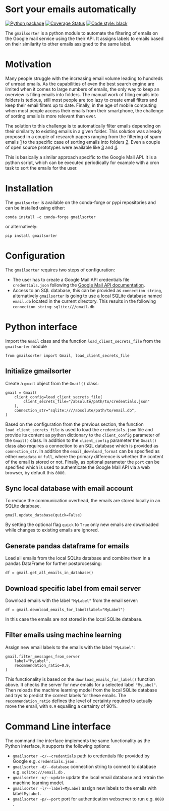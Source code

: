 # Sort your emails automatically 
[![Python package](https://github.com/jan-janssen/gmailsorter/actions/workflows/unittest.yml/badge.svg?branch=main)](https://github.com/jan-janssen/gmailsorter/actions/workflows/unittest.yml)
[![Coverage Status](https://coveralls.io/repos/github/jan-janssen/gmailsorter/badge.svg?branch=main)](https://coveralls.io/github/jan-janssen/gmailsorter?branch=main)
[![Code style: black](https://img.shields.io/badge/code%20style-black-000000.svg)](https://github.com/psf/black)

The `gmailsorter` is a python module to automate the filtering of emails on the Google mail service using the their API. It assigns 
labels to emails based on their similarity to other emails assigned to the same label.

# Motivation 
Many people struggle with the increasing email volume leading to hundreds of unread emails. As the capabilities of even the best search engine are limited when it comes to large numbers of emails, the only way to keep an overview is filing emails into folders. The manual work of filing emails into folders is tedious, still most people are too lazy to create email filters and keep their email filters up to date. Finally, in the age of mobile computing when most people access their emails from their smartphone, the challenge of sorting emails is more relevant than ever. 

The solution to this challenge is to automatically filter emails depending on their similarity to existing emails in a given folder. This solution was already proposed in a couple of research papers ranging from the filtering of spam emails [1] to the specific case of sorting emails into folders [2]. Even a couple of open source prototypes were available like [3] and [4]. 

This is basically a similar approach specific to the Google Mail API. It is a python script, which can be executed periodically for example with a cron task to sort the emails for the user. 

[1]: https://doi.org/10.1016/j.heliyon.2019.e01802
[2]: https://people.cs.umass.edu/~mccallum/papers/foldering-tr05.pdf
[3]: https://github.com/anthdm/ml-email-clustering
[4]: https://github.com/andreykurenkov/emailinsight

# Installation 
The `gmailsorter` is available on the conda-forge or pypi repositories and can be installed using either:
```
conda install -c conda-forge gmailsorter
```
or alternatively: 
```
pip install gmailsorter
```

# Configuration 
The `gmailsorter` requires two steps of configuration:
* The user has to create a Google Mail API credentials file `credentials.json` following the 
  [Google Mail API documentation](https://support.google.com/googleapi/answer/6158862). 
* Access to an SQL database, this can be provided as `connection string`, alternatively `gmailsorter` is going to use
  a local SQLite database named `email.db` located in the current directory. This results in the following 
  `connection string`: `sqlite:///email.db`

# Python interface 
Import the `Gmail` class and the function `load_client_secrets_file` from the `gmailsorter` module 
```
from gmailsorter import Gmail, load_client_secrets_file
```

## Initialize gmailsorter
Create a `gmail` object from the `Gmail()` class:
```
gmail = Gmail(
    client_config=load_client_secrets_file(
        client_secrets_file="/absolute/path/to/credentials.json"
    ),
    connection_str="sqlite:////absolute/path/to/email.db",
)
```
Based on the configuration from the previous section, the function `load_client_secrets_file` is used to load the
`credentials.json` file and provide its content as python dictionary to the `client_config` parameter of the `Gmail()`
class. In addition to the `client_config` parameter the `Gmail()` class also requires a connection to an SQL database
which is provided as `connection_str`. In addition the `email_download_format` can be specified as either `metadata` or 
`full`, where the primary difference is whether the content of the email is stored or not. Finally, as optional 
parameter the `port` can be specified which is used to authenticate the Google Mail API via a web browser, by default 
this `8080`.  

## Sync local database with email account
To reduce the communication overhead, the emails are stored locally in an SQLite database.
```
gmail.update_database(quick=False)
```
By setting the optional flag `quick` to `True` only new emails are downloaded while changes to existing emails are 
ignored.

## Generate pandas dataframe for emails
Load all emails from the local SQLite database and combine them in a pandas DataFrame for further postprocessing: 
```
df = gmail.get_all_emails_in_database()
```

## Download specific label from email server
Download emails with the label `"MyLabel"` from the email server:
```
df = gmail.download_emails_for_label(label="MyLabel")
```
In this case the emails are not stored in the local SQLite database. 

## Filter emails using machine learning
Assign new email labels to the emails with the label `"MyLabel"`:
```
gmail.filter_messages_from_server
    label="MyLabel",
    recommendation_ratio=0.9,
)
```
This functionality is based on the `download_emails_for_label()` function above. It checks the server for new emails for
a selected label `"MyLabel"`. Then reloads the machine learning model from the local SQLite database and trys to predict
the correct labels for these emails. The `recommendation_ratio` defines the level of certainty required to actually move
the email, with `0.9` equalling a certainty of 90%. 

# Command Line interface 
The command line interface implements the same functionality as the Python interface, it supports the following options: 

- `gmailsorter -c/--credentials` path to credentials file provided by Google e.g. `credentials.json` .  
- `gmailsorter -d/--database` connection string to connect to database e.g. `sqlite:///email.db` .
- `gmailsorter -u/--update` update the local email database and retrain the machine learning model.  
- `gmailsorter -l/--label=MyLabel` assign new labels to the emails with label `MyLabel`.
- `gmailsorter -p/--port` port for authentication webserver to run e.g. `8080` .


